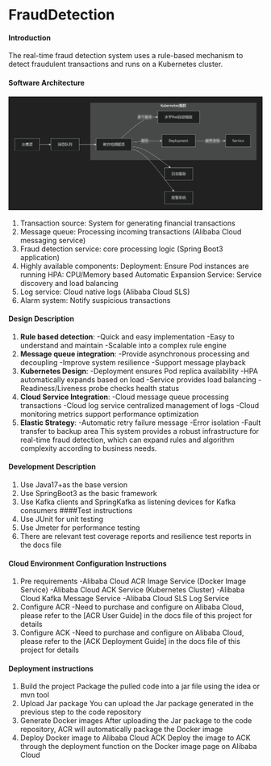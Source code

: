 # FraudDetection
#### Introduction
The real-time fraud detection system uses a rule-based mechanism to detect fraudulent transactions and runs on a Kubernetes cluster.
#### Software Architecture
![img.png](img.png)
1. Transaction source: System for generating financial transactions
2. Message queue: Processing incoming transactions (Alibaba Cloud messaging service)
3. Fraud detection service: core processing logic (Spring Boot3 application)
4. Highly available components:
   Deployment: Ensure Pod instances are running
   HPA: CPU/Memory based Automatic Expansion
   Service: Service discovery and load balancing
5. Log service: Cloud native logs (Alibaba Cloud SLS)
6. Alarm system: Notify suspicious transactions
#### Design Description
1. **Rule based detection**:
   -Quick and easy implementation
   -Easy to understand and maintain
   -Scalable into a complex rule engine
2. **Message queue integration**:
       -Provide asynchronous processing and decoupling
       -Improve system resilience
       -Support message playback
3. **Kubernetes Design**:
   -Deployment ensures Pod replica availability
   -HPA automatically expands based on load
   -Service provides load balancing
   -Readiness/Liveness probe checks health status
4. **Cloud Service Integration**:
       -Cloud message queue processing transactions
       -Cloud log service centralized management of logs
       -Cloud monitoring metrics support performance optimization
5. **Elastic Strategy**:
       -Automatic retry failure message
       -Error isolation
       -Fault transfer to backup area
       This system provides a robust infrastructure for real-time fraud detection, which can expand rules and algorithm complexity according to business needs.
#### Development Description
1. Use Java17+as the base version
2. Use SpringBoot3 as the basic framework
3. Use Kafka clients and SpringKafka as listening devices for Kafka consumers
   ####Test instructions
1. Use JUnit for unit testing
2. Use Jmeter for performance testing
3. There are relevant test coverage reports and resilience test reports in the docs file
#### Cloud Environment Configuration Instructions
1. Pre requirements
   -Alibaba Cloud ACR Image Service (Docker Image Service)
   -Alibaba Cloud ACK Service (Kubernetes Cluster)
   -Alibaba Cloud Kafka Message Service
   -Alibaba Cloud SLS Log Service
2. Configure ACR
   -Need to purchase and configure on Alibaba Cloud, please refer to the [ACR User Guide] in the docs file of this project for details
3. Configure ACK
   -Need to purchase and configure on Alibaba Cloud, please refer to the [ACK Deployment Guide] in the docs file of this project for details
#### Deployment instructions
1. Build the project
   Package the pulled code into a jar file using the idea or mvn tool
2. Upload Jar package
   You can upload the Jar package generated in the previous step to the code repository
3. Generate Docker images
   After uploading the Jar package to the code repository, ACR will automatically package the Docker image
4. Deploy Docker image to Alibaba Cloud ACK
   Deploy the image to ACK through the deployment function on the Docker image page on Alibaba Cloud
